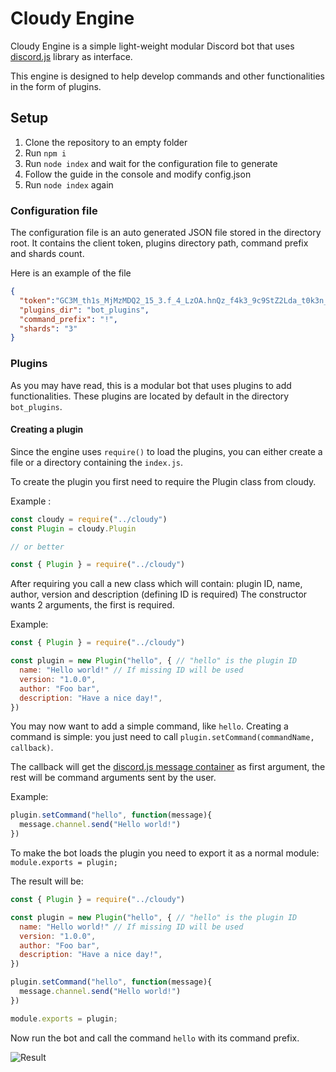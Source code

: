 # Cloudy Engine

Cloudy Engine is a simple light-weight modular Discord bot that uses [discord.js](https://discord.js.org/) library as interface.

This engine is designed to help develop commands and other functionalities in the form of plugins.

## Setup

1. Clone the repository to an empty folder
2. Run `npm i`
3. Run `node index` and wait for the configuration file to generate
4. Follow the guide in the console and modify config.json
5. Run `node index` again

### Configuration file

The configuration file is an auto generated JSON file stored in the directory root.
It contains the client token, plugins directory path, command prefix and shards count.

Here is an example of the file

```json
{
  "token":"GC3M_th1s_MjMzMDQ2_15_3.f_4_LzOA.hnQz_f4k3_9c9StZ2Lda_t0k3n_S5t4kE",
  "plugins_dir": "bot_plugins",
  "command_prefix": "!",
  "shards": "3"
}
```

### Plugins

As you may have read, this is a modular bot that uses plugins to add functionalities. These plugins are located by default in the directory `bot_plugins`.

#### Creating a plugin

Since the engine uses `require()` to load the plugins, you can either create a file or a directory containing the `index.js`.

To create the plugin you first need to require the Plugin class from cloudy.

Example :

```javascript
const cloudy = require("../cloudy")
const Plugin = cloudy.Plugin

// or better

const { Plugin } = require("../cloudy")
```

After requiring you call a new class which will contain: plugin ID, name, author, version and description (defining ID is required)
The constructor wants 2 arguments, the first is required.

Example:

```javascript
const { Plugin } = require("../cloudy")

const plugin = new Plugin("hello", { // "hello" is the plugin ID
  name: "Hello world!" // If missing ID will be used
  version: "1.0.0",
  author: "Foo bar",
  description: "Have a nice day!",
})
```

You may now want to add a simple command, like `hello`.
Creating a command is simple: you just need to call `plugin.setCommand(commandName, callback)`.

The callback will get the [discord.js message container](https://discord.js.org/#/docs/main/stable/class/Message) as first argument, the rest will be command arguments sent by the user.

Example:

```javascript
plugin.setCommand("hello", function(message){
  message.channel.send("Hello world!")
})
```

To make the bot loads the plugin you need to export it as a normal module: `module.exports = plugin;`

The result will be:

```javascript
const { Plugin } = require("../cloudy")

const plugin = new Plugin("hello", { // "hello" is the plugin ID
  name: "Hello world!" // If missing ID will be used
  version: "1.0.0",
  author: "Foo bar",
  description: "Have a nice day!",
})

plugin.setCommand("hello", function(message){
  message.channel.send("Hello world!")
})

module.exports = plugin;
```

Now run the bot and call the command `hello` with its command prefix.

![Result](https://i.ale32bit.me/i1ea7.png)
